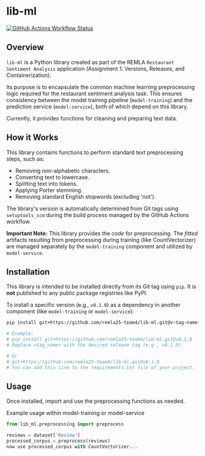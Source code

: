 # lib-ml

[![GitHub Actions Workflow Status](https://github.com/remla25-team4/lib-ml/actions/workflows/release.yml/badge.svg)](https://github.com/remla25-team4/lib-ml/actions/workflows/release.yml)

## Overview

`lib-ml` is a Python library created as part of the REMLA `Restaurant Sentiment Analysis` application (Assignment 1: Versions, Releases, and Containerization).

Its purpose is to encapsulate the common machine learning preprocessing logic required for the restaurant sentiment analysis task. This ensures consistency between the model training pipeline (`model-training`) and the prediction service (`model-service`), both of which depend on this library.

Currently, it provides functions for cleaning and preparing text data.

## How it Works

This library contains functions to perform standard text preprocessing steps, such as:

* Removing non-alphabetic characters.
* Converting text to lowercase.
* Splitting text into tokens.
* Applying Porter stemming.
* Removing standard English stopwords (excluding 'not').

The library's version is automatically determined from Git tags using `setuptools_scm` during the build process managed by the GitHub Actions workflow.

**Important Note:** This library provides the *code* for preprocessing. The *fitted* artifacts resulting from preprocessing during training (like CountVectorizer) are managed separately by the `model-training` component and utilized by `model-service`.

## Installation

This library is intended to be installed directly from its Git tag using `pip`. It is **not** published to any public package registries like PyPI.

To install a specific version (e.g., `v0.1.0`) as a dependency in another component (like `model-training` or `model-service`):

```bash
pip install git+https://github.com/remla25-team4/lib-ml.git@v<tag-name>

# Example:
# pip install git+https://github.com/remla25-team4/lib-ml.git@v0.1.0
# Replace <tag_name> with the desired release tag (e.g., v0.1.0). 

# Or
# git+https://github.com/remla25-team4/lib-ml.git@v0.1.0
# You can add this line to the requirements.txt file of your project.

```

## Usage
Once installed, import and use the preprocessing functions as needed.

Example usage within model-training or model-service

```python
from lib_ml.preprocessing import preprocess

reviews = dataset['Review']
processed_corpus = preprocess(reviews)
now use processed_corpus with CountVectorizer...
```